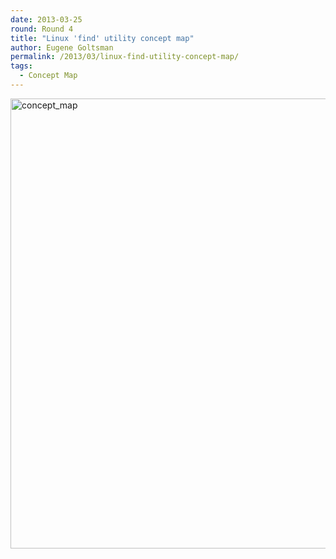 ```yaml
---
date: 2013-03-25
round: Round 4
title: "Linux 'find' utility concept map"
author: Eugene Goltsman
permalink: /2013/03/linux-find-utility-concept-map/
tags:
  - Concept Map
---
```

[<img src="http://files.software-carpentry.org/training-course/2013/03/concept_map.jpg" alt="concept_map" width="960" height="720" class="alignnone size-full wp-image-1895" />][1]

 [1]: http://files.software-carpentry.org/training-course/2013/03/concept_map.jpg
